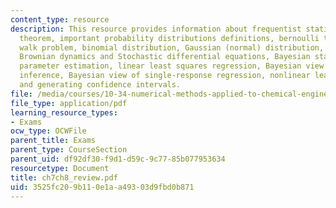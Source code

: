 ```yaml
---
content_type: resource
description: This resource provides information about frequentist statistics, Bayes?
  theorem, important probability distributions definitions, bernoulli trials, random
  walk problem, binomial distribution, Gaussian (normal) distribution, Poisson distribution,
  Brownian dynamics and Stochastic differential equations, Bayesian statistics and
  parameter estimation, linear least squares regression, Bayesian view of statistical
  inference, Bayesian view of single-response regression, nonlinear least squares,
  and generating confidence intervals.
file: /media/courses/10-34-numerical-methods-applied-to-chemical-engineering-fall-2005/3525fc209b110e1aa49303d9fbd0b871_ch7ch8_review.pdf
file_type: application/pdf
learning_resource_types:
- Exams
ocw_type: OCWFile
parent_title: Exams
parent_type: CourseSection
parent_uid: df92df30-f9d1-d59c-9c77-85b077953634
resourcetype: Document
title: ch7ch8_review.pdf
uid: 3525fc20-9b11-0e1a-a493-03d9fbd0b871
---
```

